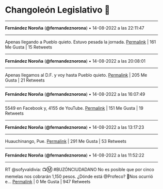 # Changoleón Legislativo 🙈
*****
**Fernández Noroña** (**@fernandeznorona**) • 14-08-2022 a las 22:11:47
*****
Apenas llegando a Pueblo quieto. Estuvo pesada la jornada.
[Permalink](https://twitter.com/fernandeznorona/status/1559060263122485251) | 161 Me Gusta | 15 Retweets
*****
**Fernández Noroña** (**@fernandeznorona**) • 14-08-2022 a las 20:08:01
*****
Apenas llegamos al D.F. y voy hasta Pueblo quieto.
[Permalink](https://twitter.com/fernandeznorona/status/1559029115877048320) | 205 Me Gusta | 21 Retweets
*****
**Fernández Noroña** (**@fernandeznorona**) • 14-08-2022 a las 16:07:49
*****
5549 en Facebook y, 4155 de YouTube.
[Permalink](https://twitter.com/fernandeznorona/status/1558968667890655233) | 151 Me Gusta | 19 Retweets
*****
**Fernández Noroña** (**@fernandeznorona**) • 14-08-2022 a las 13:17:23
*****
Huauchinango, Pue.
[Permalink](https://twitter.com/fernandeznorona/status/1558925777135177733) | 291 Me Gusta | 53 Retweets
*****
**Fernández Noroña** (**@fernandeznorona**) • 14-08-2022 a las 11:52:22
*****
RT @sofyvaldivia: 📺Ⓜ️ #BUZÓNCIUDADANO 
No es posible que por cinco memelas nos cobrarán 1,150 pesos.   ¿Dónde está @Profeco?
📌Nos ocurrió e…
[Permalink](https://twitter.com/fernandeznorona/status/1558904382074363907) | 0 Me Gusta | 947 Retweets